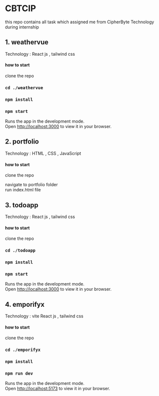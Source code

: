 # CBTCIP
this repo contains all task which assigned me from CipherByte Technology during internship 

<h2>1. weathervue </h2>
<p>Technology : React js , tailwind css</p>
<h4>how to start</h4>
clone the repo

### `cd ./weathervue`

### `npm install`

### `npm start`

Runs the app in the development mode.\
Open [http://localhost:3000](http://localhost:3000) to view it in your browser.


<h2>2. portfolio</h2>
<p>Technology : HTML , CSS , JavaScript</p>
<h4>how to start</h4>
clone the repo

navigate to portfolio folder <br>
run index.html file

<h2>3. todoapp </h2>
<p>Technology : React js , tailwind css</p>
<h4>how to start</h4>
clone the repo

### `cd ./todoapp`

### `npm install`

### `npm start`

Runs the app in the development mode.\
Open [http://localhost:3000](http://localhost:3000) to view it in your browser.

<h2>4. emporifyx </h2>
<p>Technology : vite React js , tailwind css</p>
<h4>how to start</h4>
clone the repo

### `cd ./emporifyx`

### `npm install`

### `npm run dev`

Runs the app in the development mode.\
Open [http://localhost:5173](http://localhost:5173) to view it in your browser.

  

